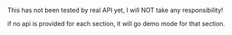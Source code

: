 This has not been tested by real API yet, I will NOT take any responsibility!

if no api is provided for each section, it will go demo mode for that section.
